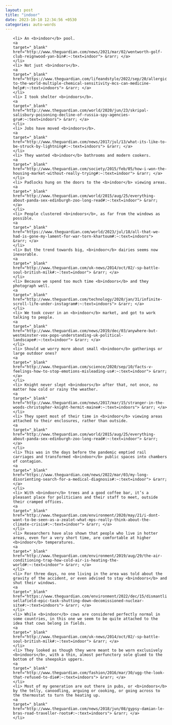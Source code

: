 ```yaml
---
layout: post
title: "indoor"
date: 2023-10-10 12:34:56 +0530
categories: auto-words
---
```

<ol>

    <li> An <b>indoor</b> pool.
    <a 
    target="_blank" 
    href="http://www.theguardian.com/news/2021/mar/02/wentworth-golf-club-reignwood-yan-bin#:~:text=indoor"> &rarr; </a>
    </li>
    <li> Not just <b>indoors</b>.
    <a 
    target="_blank" 
    href="https://www.theguardian.com/lifeandstyle/2022/sep/20/allergic-to-the-world-multiple-chemical-sensitivity-mcs-can-medicine-help#:~:text=indoors"> &rarr; </a>
    </li>
    <li> I took shelter <b>indoors</b>.
    <a 
    target="_blank" 
    href="http://www.theguardian.com/world/2020/jun/23/skripal-salisbury-poisoning-decline-of-russia-spy-agencies-gru#:~:text=indoors"> &rarr; </a>
    </li>
    <li> Jobs have moved <b>indoors</b>.
    <a 
    target="_blank" 
    href="http://www.theguardian.com/news/2017/jul/13/what-its-like-to-be-struck-by-lightning#:~:text=indoors"> &rarr; </a>
    </li>
    <li> They wanted <b>indoor</b> bathrooms and modern cookers.
    <a 
    target="_blank" 
    href="http://www.theguardian.com/society/2015/feb/05/how-i-won-the-housing-market-without-really-trying#:~:text=indoor"> &rarr; </a>
    </li>
    <li> Padlocks hung on the doors to the <b>indoor</b> viewing areas.
    <a 
    target="_blank" 
    href="http://www.theguardian.com/world/2015/aug/25/everything-about-panda-sex-edinburgh-zoo-long-read#:~:text=indoor"> &rarr; </a>
    </li>
    <li> People clustered <b>indoors</b>, as far from the windows as possible.
    <a 
    target="_blank" 
    href="https://www.theguardian.com/world/2023/jul/18/all-that-we-had-is-gone-my-lament-for-war-torn-khartoum#:~:text=indoors"> &rarr; </a>
    </li>
    <li> But the trend towards big, <b>indoor</b> dairies seems now inexorable.
    <a 
    target="_blank" 
    href="http://www.theguardian.com/uk-news/2014/oct/02/-sp-battle-soul-british-milk#:~:text=indoor"> &rarr; </a>
    </li>
    <li> Because we spend too much time <b>indoors</b> and they photograph well.
    <a 
    target="_blank" 
    href="http://www.theguardian.com/technology/2020/jan/31/infinite-scroll-life-under-instagram#:~:text=indoors"> &rarr; </a>
    </li>
    <li> We took cover in an <b>indoor</b> market, and got to work talking to people.
    <a 
    target="_blank" 
    href="http://www.theguardian.com/news/2019/dec/03/anywhere-but-westminster-vox-pops-understanding-uk-political-landscape#:~:text=indoor"> &rarr; </a>
    </li>
    <li> Should we worry more about small <b>indoor</b> gatherings or large outdoor ones?
    <a 
    target="_blank" 
    href="http://www.theguardian.com/science/2020/sep/10/facts-v-feelings-how-to-stop-emotions-misleading-us#:~:text=indoor"> &rarr; </a>
    </li>
    <li> Knight never slept <b>indoors</b> after that, not once, no matter how cold or rainy the weather.
    <a 
    target="_blank" 
    href="http://www.theguardian.com/news/2017/mar/15/stranger-in-the-woods-christopher-knight-hermit-maine#:~:text=indoors"> &rarr; </a>
    </li>
    <li> They spent most of their time in <b>indoor</b> viewing areas attached to their enclosures, rather than outside.
    <a 
    target="_blank" 
    href="http://www.theguardian.com/world/2015/aug/25/everything-about-panda-sex-edinburgh-zoo-long-read#:~:text=indoor"> &rarr; </a>
    </li>
    <li> This was in the days before the pandemic emptied rail carriages and transformed <b>indoor</b> public spaces into chambers of contagion.
    <a 
    target="_blank" 
    href="https://www.theguardian.com/news/2022/mar/03/my-long-disorienting-search-for-a-medical-diagnosis#:~:text=indoor"> &rarr; </a>
    </li>
    <li> With <b>indoor</b> trees and a good coffee bar, it’s a pleasant place for politicians and their staff to meet, outside their cramped offices.
    <a 
    target="_blank" 
    href="http://www.theguardian.com/environment/2020/may/21/i-dont-want-to-be-seen-as-a-zealot-what-mps-really-think-about-the-climate-crisis#:~:text=indoor"> &rarr; </a>
    </li>
    <li> Researchers have also shown that people who live in hotter areas, even for a very short time, are comfortable at higher <b>indoor</b> temperatures.
    <a 
    target="_blank" 
    href="http://www.theguardian.com/environment/2019/aug/29/the-air-conditioning-trap-how-cold-air-is-heating-the-world#:~:text=indoor"> &rarr; </a>
    </li>
    <li> For three days, no one living in the area was told about the gravity of the accident, or even advised to stay <b>indoors</b> and shut their windows.
    <a 
    target="_blank" 
    href="https://www.theguardian.com/environment/2022/dec/15/dismantling-sellafield-epic-task-shutting-down-decomissioned-nuclear-site#:~:text=indoors"> &rarr; </a>
    </li>
    <li> While <b>indoor</b> cows are considered perfectly normal in some countries, in this one we seem to be quite attached to the idea that cows belong in fields.
    <a 
    target="_blank" 
    href="http://www.theguardian.com/uk-news/2014/oct/02/-sp-battle-soul-british-milk#:~:text=indoor"> &rarr; </a>
    </li>
    <li> They looked as though they were meant to be worn exclusively <b>indoors</b>, with a thin, almost perfunctory sole glued to the bottom of the sheepskin uppers.
    <a 
    target="_blank" 
    href="http://www.theguardian.com/fashion/2016/mar/30/ugg-the-look-that-refused-to-die#:~:text=indoors"> &rarr; </a>
    </li>
    <li> Most of my generation are out there in pubs, or <b>indoors</b> by the telly, canoodling, arguing or cooking, or going across to the thermostat to turn the heating up.
    <a 
    target="_blank" 
    href="http://www.theguardian.com/news/2018/jun/08/gypsy-damian-le-bras-road-traveller-roots#:~:text=indoors"> &rarr; </a>
    </li>